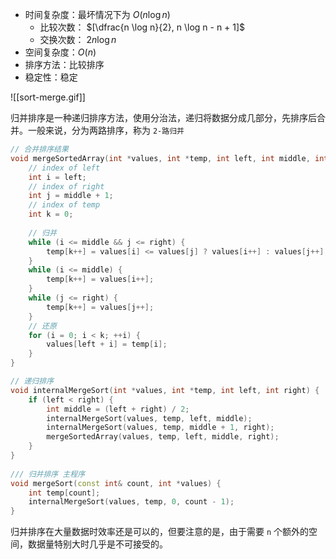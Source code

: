 - 时间复杂度：最坏情况下为 $O(n \log n)$
	- 比较次数： $[\dfrac{n \log n}{2}, n \log n - n + 1]$
	- 交换次数： $2n \log n$
- 空间复杂度：$O(n)$
- 排序方法：比较排序
- 稳定性：稳定

![[sort-merge.gif]]

归并排序是一种递归排序方法，使用分治法，递归将数据分成几部分，先排序后合并。一般来说，分为两路排序，称为 `2-路归并`

```c++
// 合并排序结果
void mergeSortedArray(int *values, int *temp, int left, int middle, int right) {  
    // index of left  
    int i = left;  
    // index of right  
    int j = middle + 1;  
    // index of temp  
    int k = 0;  
  
    // 归并  
    while (i <= middle && j <= right) {  
        temp[k++] = values[i] <= values[j] ? values[i++] : values[j++];  
    }  
    while (i <= middle) {  
        temp[k++] = values[i++];  
    }  
    while (j <= right) {  
        temp[k++] = values[j++];  
    }  
    // 还原  
    for (i = 0; i < k; ++i) {  
        values[left + i] = temp[i];  
    }  
}

// 递归排序
void internalMergeSort(int *values, int *temp, int left, int right) {  
    if (left < right) {  
        int middle = (left + right) / 2;  
        internalMergeSort(values, temp, left, middle);  
        internalMergeSort(values, temp, middle + 1, right);  
        mergeSortedArray(values, temp, left, middle, right);  
    }  
}  
  
/// 归并排序 主程序
void mergeSort(const int& count, int *values) {  
    int temp[count];  
    internalMergeSort(values, temp, 0, count - 1);  
}
```

归并排序在大量数据时效率还是可以的，但要注意的是，由于需要 `n` 个额外的空间，数据量特别大时几乎是不可接受的。
